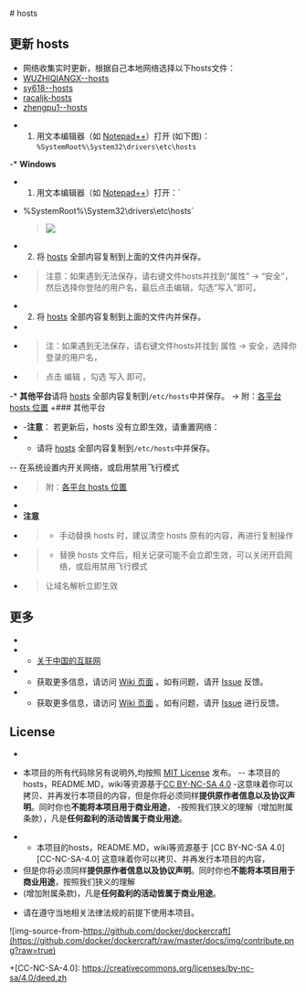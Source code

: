 ﻿﻿# hosts
  ## 更新 hosts
-  网络收集实时更新，根据自己本地网络选择以下hosts文件：
 - [WUZHIQIANGX--hosts](https://raw.githubusercontent.com/WUZHIQIANGX/hosts/master/hosts)
 - [sy618--hosts](https://github.com/sy618/hosts/blob/master/ADFQ)
 - [racaljk-hosts](https://raw.githubusercontent.com/racaljk/hosts/master/hosts)
 - [zhengpu1--hosts](https://raw.githubusercontent.com/zhengpu1/hosts/master/hosts)
 
 + 1. 用文本编辑器（如 [Notepad++](https://notepad-plus-plus.org/)）打开 (如下图)：`%SystemRoot%\System32\drivers\etc\hosts`
  
 -* **Windows**
 -   1. 用文本编辑器（如 [Notepad++](https://notepad-plus-plus.org/)）打开：`
 -  %SystemRoot%\System32\drivers\etc\hosts`
    > ![](https://i.imgur.com/BwW2cft.jpg)
  
 -   2. 将 [hosts][github-hosts] 全部内容复制到上面的文件内并保存。
 -   > 注意：如果遇到无法保存，请右键文件hosts并找到“属性” -> “安全”，然后选择你登陆的用户名，最后点击编辑，勾选“写入”即可。
 + 2. 将 [hosts][github-hosts] 全部内容复制到上面的文件内并保存。
 +
 +  > 注：如果遇到无法保存，请右键文件hosts并找到 属性 -> 安全，选择你登录的用户名，<br/>
 +  > 点击 编辑 ，勾选 写入 即可。
  
 -* **其他平台**请将 [hosts][github-hosts] 全部内容复制到`/etc/hosts`中并保存。
 -> 附：[各平台 hosts 位置](https://github.com/racaljk/hosts/wiki/各平台-hosts-文件位置)
 +### 其他平台
  
 + -**注意**： 若更新后，hosts 没有立即生效，请重置网络：
 + - 请将 [hosts][github-hosts] 全部内容复制到`/etc/hosts`中并保存。
  
 -- 在系统设置内开关网络，或启用禁用飞行模式
 +  > 附：[各平台 hosts 位置](https://github.com/racaljk/hosts/wiki/各平台-hosts-文件位置)
 +
 + **注意**
 +  >  - 手动替换 hosts 时，建议清空 hosts 原有的内容，再进行复制操作
 +  >  - 替换 hosts 文件后，相关记录可能不会立即生效，可以关闭开启网络，或启用禁用飞行模式<br/>
 +  >    让域名解析立即生效
  
  ## 更多
 +
 + - [关于中国的互联网](https://github.com/racaljk/hosts/wiki/关于中国的互联网)
 + - 获取更多信息，请访问 [Wiki 页面](https://github.com/racaljk/hosts/wiki) 。如有问题，请开 [Issue](https://github.com/racaljk/hosts/issues) 反馈。
 + - 获取更多信息，请访问 [Wiki 页面](https://github.com/racaljk/hosts/wiki) 。如有问题，请开 [Issue](https://github.com/racaljk/hosts/issues) 进行反馈。
  
  
  ## License
 +
  - 本项目的所有代码除另有说明外,均按照 [MIT License](LICENSE) 发布。
 -- 本项目的hosts，README.MD，wiki等资源基于[CC BY-NC-SA 4.0](https://creativecommons.org/licenses/by-nc-sa/4.0/)
 -这意味着你可以拷贝、并再发行本项目的内容，但是你将必须同样**提供原作者信息以及协议声明**。同时你也**不能将本项目用于商业用途**，
 -按照我们狭义的理解（增加附属条款），凡是**任何盈利的活动皆属于商业用途**。
 + - 本项目的hosts，README.MD，wiki等资源基于 [CC BY-NC-SA 4.0][CC-NC-SA-4.0] 这意味着你可以拷贝、并再发行本项目的内容，<br/>
 +  但是你将必须同样**提供原作者信息以及协议声明**。同时你也**不能将本项目用于商业用途**，按照我们狭义的理解<br/>
 +  (增加附属条款)，凡是**任何盈利的活动皆属于商业用途**。
  - 请在遵守当地相关法律法规的前提下使用本项目。
  
  ![img-source-from-https://github.com/docker/dockercraft](https://github.com/docker/dockercraft/raw/master/docs/img/contribute.png?raw=true)
  
  [github-hosts]: https://raw.githubusercontent.com/zhengpu1/hosts/master/hosts "hosts on Github"
 +[CC-NC-SA-4.0]: https://creativecommons.org/licenses/by-nc-sa/4.0/deed.zh
